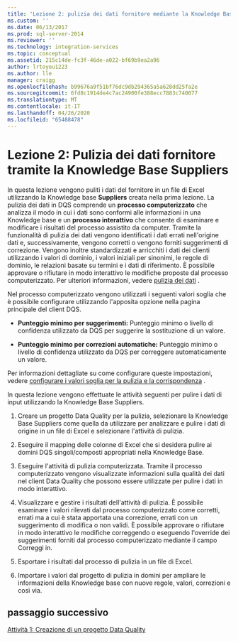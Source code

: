 ```yaml
---
title: 'Lezione 2: pulizia dei dati fornitore mediante la Knowledge Base Suppliers | Microsoft Docs'
ms.custom: ''
ms.date: 06/13/2017
ms.prod: sql-server-2014
ms.reviewer: ''
ms.technology: integration-services
ms.topic: conceptual
ms.assetid: 215c14de-fc3f-46de-a022-bf69b9ea2a96
author: lrtoyou1223
ms.author: lle
manager: craigg
ms.openlocfilehash: b99676a9f51bf76dc9db294365a5a628dd25fa2e
ms.sourcegitcommit: 6fd8c1914de4c7ac24900fe388ecc7883c740077
ms.translationtype: MT
ms.contentlocale: it-IT
ms.lasthandoff: 04/26/2020
ms.locfileid: "65488478"
---
```

# <a name="lesson-2-cleansing-supplier-data-using-the-suppliers-knowledge-base"></a>Lezione 2: Pulizia dei dati fornitore tramite la Knowledge Base Suppliers
  In questa lezione vengono puliti i dati del fornitore in un file di Excel utilizzando la Knowledge base **Suppliers** creata nella prima lezione. La pulizia dei dati in DQS comprende un **processo computerizzato** che analizza il modo in cui i dati sono conformi alle informazioni in una Knowledge base e un **processo interattivo** che consente di esaminare e modificare i risultati del processo assistito da computer. Tramite la funzionalità di pulizia dei dati vengono identificati i dati errati nell'origine dati e, successivamente, vengono corretti o vengono forniti suggerimenti di correzione. Vengono inoltre standardizzati e arricchiti i dati dei clienti utilizzando i valori di dominio, i valori iniziali per sinonimi, le regole di dominio, le relazioni basate su termini e i dati di riferimento. È possibile approvare o rifiutare in modo interattivo le modifiche proposte dal processo computerizzato. Per ulteriori informazioni, vedere [pulizia dei dati](https://msdn.microsoft.com/library/gg524800.aspx) .  
  
 Nel processo computerizzato vengono utilizzati i seguenti valori soglia che è possibile configurare utilizzando l'apposita opzione nella pagina principale del client DQS.  
  
-   **Punteggio minimo per suggerimenti:** Punteggio minimo o livello di confidenza utilizzato da DQS per suggerire la sostituzione di un valore.  
  
-   **Punteggio minimo per correzioni automatiche:** Punteggio minimo o livello di confidenza utilizzato da DQS per correggere automaticamente un valore.  
  
 Per informazioni dettagliate su come configurare queste impostazioni, vedere [configurare i valori soglia per la pulizia e la corrispondenza](https://msdn.microsoft.com/library/hh510415.aspx) .  
  
 In questa lezione vengono effettuate le attività seguenti per pulire i dati di input utilizzando la Knowledge Base Suppliers.  
  
1.  Creare un progetto Data Quality per la pulizia, selezionare la Knowledge Base Suppliers come quella da utilizzare per analizzare e pulire i dati di origine in un file di Excel e selezionare l'attività di pulizia.  
  
2.  Eseguire il mapping delle colonne di Excel che si desidera pulire ai domini DQS singoli/composti appropriati nella Knowledge Base.  
  
3.  Eseguire l'attività di pulizia computerizzata. Tramite il processo computerizzato vengono visualizzate informazioni sulla qualità dei dati nel client Data Quality che possono essere utilizzate per pulire i dati in modo interattivo.  
  
4.  Visualizzare e gestire i risultati dell'attività di pulizia. È possibile esaminare i valori rilevati dal processo computerizzato come corretti, errati ma a cui è stata apportata una correzione, errati con un suggerimento di modifica o non validi. È possibile approvare o rifiutare in modo interattivo le modifiche correggendo o eseguendo l'override dei suggerimenti forniti dal processo computerizzato mediante il campo Correggi in.  
  
5.  Esportare i risultati dal processo di pulizia in un file di Excel.  
  
6.  Importare i valori dal progetto di pulizia in domini per ampliare le informazioni della Knowledge base con nuove regole, valori, correzioni e così via.  
  
## <a name="next-step"></a>passaggio successivo  
 [Attività 1: Creazione di un progetto Data Quality](../../2014/tutorials/task-1-creating-a-data-quality-project.md)  
  
  
